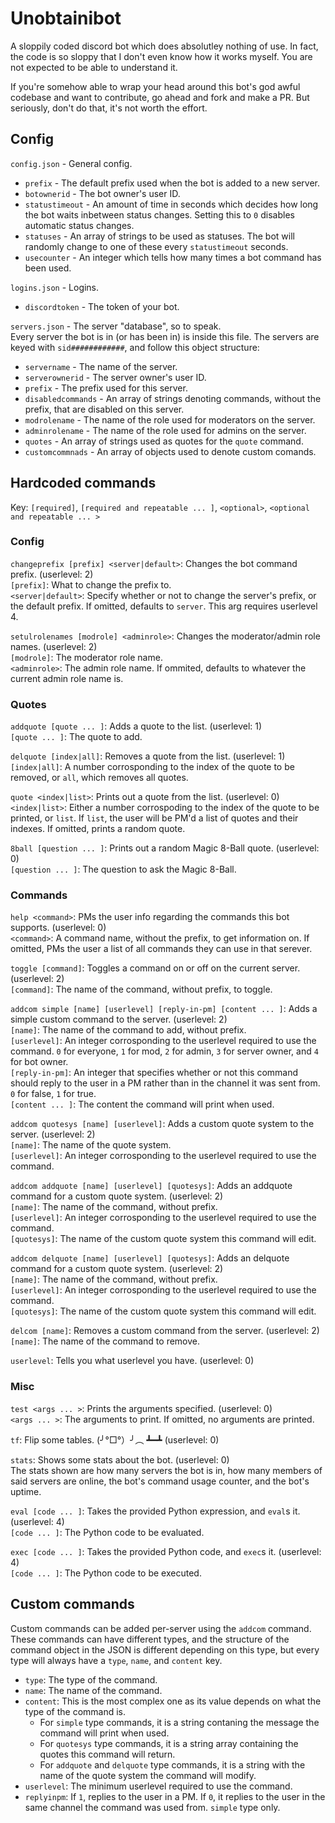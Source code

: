 # Unobtainibot
A sloppily coded discord bot which does absolutley nothing of use. In fact, the code is so sloppy that
I don't even know how it works myself. You are not expected to be able to understand it.

If you're somehow able to wrap your head around this bot's god awful codebase and want to contribute,
go ahead and fork and make a PR. But seriously, don't do that, it's not worth the effort.

## Config
`config.json` - General config.

- `prefix` - The default prefix used when the bot is added to a
new server.  
- `botownerid` - The bot owner's user ID.  
- `statustimeout` - An amount of time in seconds which decides
how long the bot waits inbetween status changes. Setting this
to `0` disables automatic status changes.
- `statuses` - An array of strings to be used as statuses. The bot
will randomly change to one of these every `statustimeout` seconds.
- `usecounter` - An integer which tells how many times a bot command has been used.

`logins.json` - Logins.

- `discordtoken` - The token of your bot.

`servers.json` - The server "database", so to speak.  
Every server the bot is in (or has been in) is inside this file.
The servers are keyed with `sid############`, and follow this object
structure:

- `servername` - The name of the server.  
- `serverownerid` - The server owner's user ID.  
- `prefix` - The prefix used for this server.  
- `disabledcommands` - An array of strings denoting commands, without
the prefix, that are disabled on this server.  
- `modrolename` - The name of the role used for moderators on the
server.  
- `adminrolename` - The name of the role used for admins on the server.  
- `quotes` - An array of strings used as quotes for the `quote` command.  
- `customcommnads` - An array of objects used to denote custom comands.

## Hardcoded commands
Key: `[required]`, `[required and repeatable ... ]`, `<optional>`, `<optional and repeatable ... >`

### Config
`changeprefix [prefix] <server|default>`: Changes the bot command prefix. (userlevel: 2)  
`[prefix]`: What to change the prefix to.  
`<server|default>`: Specify whether or not to change the server's prefix, or the default prefix.
If omitted, defaults to `server`. This arg requires userlevel 4.

`setulrolenames [modrole] <adminrole>`: Changes the moderator/admin role names. (userlevel: 2)  
`[modrole]`: The moderator role name.  
`<adminrole>`: The admin role name. If ommited, defaults to whatever the current admin role name is.

### Quotes

`addquote [quote ... ]`: Adds a quote to the list. (userlevel: 1)  
`[quote ... ]`: The quote to add.

`delquote [index|all]`: Removes a quote from the list. (userlevel: 1)  
`[index|all]`: A number corrosponding to the index of the quote to be removed, or `all`,
which removes all quotes.

`quote <index|list>`: Prints out a quote from the list. (userlevel: 0)  
`<index|list>`: Either a number corrospoding to the index of the  quote to be printed, or `list`.
If `list`, the user will be PM'd a list of quotes and their indexes. If omitted, prints a random quote.

`8ball [question ... ]`: Prints out a random Magic 8-Ball quote. (userlevel: 0)  
`[question ... ]`: The question to ask the Magic 8-Ball.

### Commands

`help <command>`: PMs the user info regarding the commands this bot supports. (userlevel: 0)  
`<command>`: A command name, without the prefix, to get information on. If omitted, PMs the user
a list of all commands they can use in that serever.

`toggle [command]`: Toggles a command on or off on the current server. (userlevel: 2)  
`[command]`: The name of the command, without prefix, to toggle.

`addcom simple [name] [userlevel] [reply-in-pm] [content ... ]`: Adds a simple custom command to the server.
(userlevel: 2)  
`[name]`: The name of the command to add, without prefix.  
`[userlevel]`: An integer corrosponding to the userlevel required to use the command.
`0` for everyone, `1` for mod, `2` for admin, `3` for server owner, and `4` for bot owner.  
`[reply-in-pm]`: An integer that specifies whether or not this command should reply to the user in
a PM rather than in the channel it was sent from. `0` for false, `1` for true.  
`[content ... ]`: The content the command will print when used.

`addcom quotesys [name] [userlevel]`: Adds a custom quote system to the server. (userlevel: 2)  
`[name]`: The name of the quote system.  
`[userlevel]`:  An integer corrosponding to the userlevel required to use the command.

`addcom addquote [name] [userlevel] [quotesys]`: Adds an addquote command for a custom quote system.
(userlevel: 2)  
`[name]`: The name of the command, without prefix.  
`[userlevel]`:  An integer corrosponding to the userlevel required to use the command.  
`[quotesys]`: The name of the custom quote system this command will edit.

`addcom delquote [name] [userlevel] [quotesys]`: Adds an delquote command for a custom quote system.
(userlevel: 2)  
`[name]`: The name of the command, without prefix.  
`[userlevel]`:  An integer corrosponding to the userlevel required to use the command.  
`[quotesys]`: The name of the custom quote system this command will edit.

`delcom [name]`: Removes a custom command from the server. (userlevel: 2)  
`[name]`: The name of the command to remove.

`userlevel`: Tells you what userlevel you have. (userlevel: 0)

### Misc

`test <args ... >`: Prints the arguments specified. (userlevel: 0)  
`<args ... >`: The arguments to print. If omitted, no arguments are printed.

`tf`: Flip some tables. (╯°□°）╯︵ ┻━┻ (userlevel: 0)

`stats`: Shows some stats about the bot. (userlevel: 0)  
The stats shown are how many servers the bot is in, how many members of said servers
are online, the bot's command usage counter, and the bot's uptime.

`eval [code ... ]`: Takes the provided Python expression, and `eval`s it. (userlevel: 4)  
`[code ... ]`: The Python code to be evaluated.

`exec [code ... ]`: Takes the provided Python code, and `exec`s it. (userlevel: 4)  
`[code ... ]`: The Python code to be executed.

## Custom commands
Custom commands can be added per-server using the `addcom` command. These commands can have different
types, and the structure of the command object in the JSON is different depending on this type, but
every type will always have a `type`, `name`, and `content` key.

- `type`: The type of the command.
- `name`: The name of the command.
- `content`: This is the most complex one as its value depends on what the type of the command is.  
    - For `simple` type commands, it is a string contaning the message the command will print when used.  
    - For `quotesys` type commands, it is a string array containing the quotes this command will return.  
    - For `addquote` and `delquote` type commands, it is a string with the name of the quote system the command
      will modify.
- `userlevel`: The minimum userlevel required to use the command.
- `replyinpm`: If `1`, replies to the user in a PM. If `0`, it replies to the user in the same channel
the command was used from. `simple` type only.
